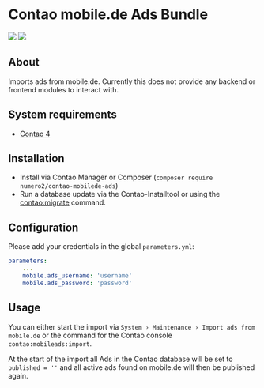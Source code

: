 Contao mobile.de Ads Bundle
=======================

[![](https://img.shields.io/packagist/v/numero2/contao-mobilede-ads.svg?style=flat-square)](https://packagist.org/packages/numero2/contao-mobilede-ads) [![](https://img.shields.io/badge/License-LGPL%20v3-blue.svg?style=flat-square)](http://www.gnu.org/licenses/lgpl-3.0)

About
--

Imports ads from mobile.de.
Currently this does not provide any backend or frontend modules to interact with.

System requirements
--

* [Contao 4](https://github.com/contao/contao)

Installation
--

* Install via Contao Manager or Composer (`composer require numero2/contao-mobilede-ads`)
* Run a database update via the Contao-Installtool or using the [contao:migrate](https://docs.contao.org/dev/reference/commands/) command.

Configuration
--

Please add your credentials in the global `parameters.yml`:

```yml
parameters:
    ...
    mobile.ads_username: 'username'
    mobile.ads_password: 'password'
```

Usage
--

You can either start the import via `System › Maintenance › Import ads from mobile.de` or the command for the Contao console `contao:mobileads:import`.

At the start of the import all Ads in the Contao database will be set to `published = ''` and all active ads found on mobile.de will then be published again.